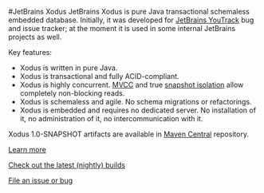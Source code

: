 #JetBrains Xodus
JetBrains Xodus is pure Java transactional schemaless embedded database. Initially, it was developed for
[JetBrains YouTrack](http://jetbrains.com/youtrack) bug and issue tracker; at the moment it is used in
some internal JetBrains projects as well.

Key features:
- Xodus is written in pure Java.
- Xodus is transactional and fully ACID-compliant.
- Xodus is highly concurrent. [MVCC](https://en.wikipedia.org/wiki/Multiversion_concurrency_control) and
true [snapshot isolation](https://en.wikipedia.org/wiki/Snapshot_isolation) allow completely non-blocking reads.
- Xodus is schemaless and agile. No schema migrations or refactorings.
- Xodus is embedded and requires no dedicated server. No installation of it, no administration of it, no intercommunication with it.

Xodus 1.0-SNAPSHOT artifacts are available in [Maven Central](https://oss.sonatype.org/content/repositories/snapshots/org/jetbrains/xodus) repository.

[Learn more](https://github.com/JetBrains/xodus/wiki)

[Check out the latest (nightly) builds](https://teamcity.jetbrains.com/viewType.html?buildTypeId=Xodus_Build)

[File an issue or bug](http://xodus.myjetbrains.com/youtrack)
